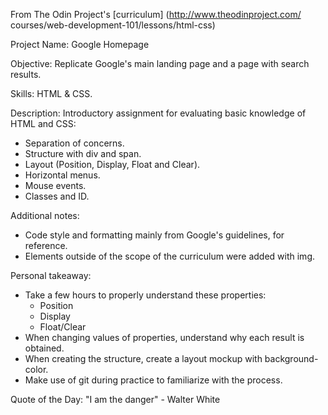 From The Odin Project's [curriculum]
(http://www.theodinproject.com/ courses/web-development-101/lessons/html-css)

Project Name: 
Google Homepage

Objective: 
Replicate Google's main landing page and a page with search results.

Skills: 
HTML & CSS.

Description:
Introductory assignment for evaluating basic knowledge of HTML and CSS:
- Separation of concerns.
- Structure with div and span.
- Layout (Position, Display, Float and Clear).
- Horizontal menus.
- Mouse events.
- Classes and ID.

Additional notes:
- Code style and formatting mainly from Google's guidelines, for reference.
- Elements outside of the scope of the curriculum were added with img.

Personal takeaway:
- Take a few hours to properly understand these properties:
  - Position
  - Display
  - Float/Clear
- When changing values of properties, understand why each result is obtained.
- When creating the structure, create a layout mockup with background-color.
- Make use of git during practice to familiarize with the process.

Quote of the Day:
"I am the danger" - Walter White
